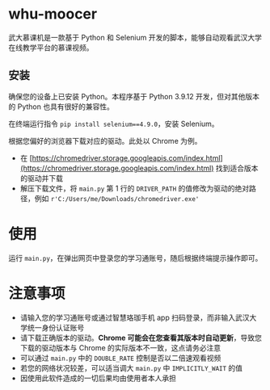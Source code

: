 # whu-moocer

武大慕课机是一款基于 Python 和 Selenium 开发的脚本，能够自动观看武汉大学在线教学平台的慕课视频。

## 安装

确保您的设备上已安装 Python。本程序基于 Python 3.9.12 开发，但对其他版本的 Python 也具有很好的兼容性。

在终端运行指令 `pip install selenium==4.9.0`，安装 Selenium。

根据您偏好的浏览器下载对应的驱动。此处以 Chrome 为例。

- 在 [https://chromedriver.storage.googleapis.com/index.html](https://chromedriver.storage.googleapis.com/index.html) 找到适合版本的驱动并下载
- 解压下载文件，将 `main.py` 第 1 行的 `DRIVER_PATH` 的值修改为驱动的绝对路径，例如 `r'C:/Users/me/Downloads/chromedriver.exe'`

# 使用

运行 `main.py`，在弹出网页中登录您的学习通账号，随后根据终端提示操作即可。

# 注意事项

- 请输入您的学习通账号或通过智慧珞珈手机 app 扫码登录，而非输入武汉大学统一身份认证账号
- 请下载正确版本的驱动。**Chrome 可能会在您查看其版本时自动更新**，导致您下载的驱动版本与 Chrome 的实际版本不一致，这点请务必注意
- 可以通过 `main.py` 中的 `DOUBLE_RATE` 控制是否以二倍速观看视频
- 若您的网络状况较差，可以适当调大 `main.py` 中 `IMPLICITLY_WAIT` 的值
- 因使用此软件造成的一切后果均由使用者本人承担

